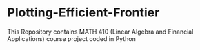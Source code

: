 # Plotting-Efficient-Frontier
This Repository contains MATH 410 (Linear Algebra and Financial Applications) course project coded in Python
